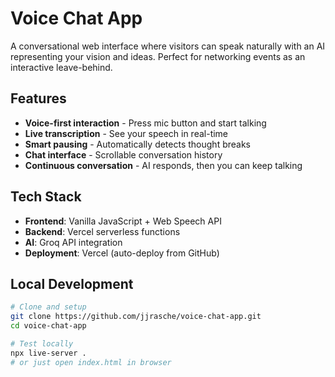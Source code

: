 # Voice Chat App

A conversational web interface where visitors can speak naturally with an AI representing your vision and ideas. Perfect for networking events as an interactive leave-behind.

## Features

- **Voice-first interaction** - Press mic button and start talking
- **Live transcription** - See your speech in real-time
- **Smart pausing** - Automatically detects thought breaks
- **Chat interface** - Scrollable conversation history
- **Continuous conversation** - AI responds, then you can keep talking

## Tech Stack

- **Frontend**: Vanilla JavaScript + Web Speech API
- **Backend**: Vercel serverless functions
- **AI**: Groq API integration
- **Deployment**: Vercel (auto-deploy from GitHub)

## Local Development

```bash
# Clone and setup
git clone https://github.com/jjrasche/voice-chat-app.git
cd voice-chat-app

# Test locally
npx live-server .
# or just open index.html in browser
```
